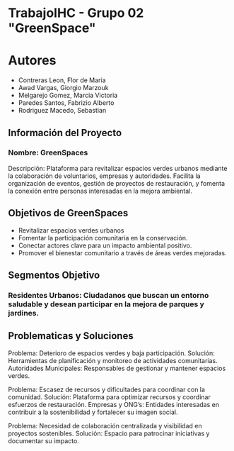 # TrabajoIHC - Grupo 02 "GreenSpace"

# Autores
- Contreras Leon, Flor de Maria
- Awad Vargas, Giorgio Marzouk
- Melgarejo Gomez, Marcia Victoria
- Paredes Santos, Fabrizio Alberto
- Rodriguez Macedo, Sebastian

## Información del Proyecto
### Nombre: GreenSpaces
Descripción: Plataforma para revitalizar espacios verdes urbanos mediante la colaboración de voluntarios, empresas y autoridades. Facilita la organización de eventos, gestión de proyectos de restauración, y fomenta la conexión entre personas interesadas en la mejora ambiental. 

## Objetivos de GreenSpaces
- Revitalizar espacios verdes urbanos
- Fomentar la participación comunitaria en la conservación.
- Conectar actores clave para un impacto ambiental positivo.
- Promover el bienestar comunitario a través de áreas verdes mejoradas.
## Segmentos Objetivo
### Residentes Urbanos: Ciudadanos que buscan un entorno saludable y desean participar en la mejora de parques y jardines.
## Problematicas y Soluciones
Problema: Deterioro de espacios verdes y baja participación.
Solución: Herramientas de planificación y monitoreo de actividades comunitarias.
Autoridades Municipales: Responsables de gestionar y mantener espacios verdes.

Problema: Escasez de recursos y dificultades para coordinar con la comunidad.
Solución: Plataforma para optimizar recursos y coordinar esfuerzos de restauración.
Empresas y ONG’s: Entidades interesadas en contribuir a la sostenibilidad y fortalecer su imagen social.

Problema: Necesidad de colaboración centralizada y visibilidad en proyectos sostenibles.
Solución: Espacio para patrocinar iniciativas y documentar su impacto.

